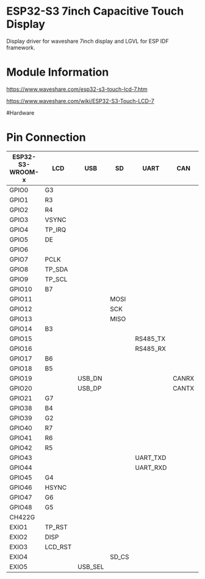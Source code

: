# ESP32-S3 7inch Capacitive Touch Display 

Display driver for waveshare 7inch display and LGVL for ESP IDF framework. 



# Module Information

https://www.waveshare.com/esp32-s3-touch-lcd-7.htm

https://www.waveshare.com/wiki/ESP32-S3-Touch-LCD-7


#Hardware

Pin Connection
==============================================================================
| ESP32-S3-WROOM-x | LCD     | USB    | SD       | UART    | CAN    | Sensor |
|------------------|---------|--------|----------|---------|--------|--------|
| GPIO0            | G3      |        |          |         |        |        |
| GPIO1            | R3      |        |          |         |        |        |
| GPIO2            | R4      |        |          |         |        |        |
| GPIO3            | VSYNC   |        |          |         |        |        |
| GPIO4            | TP_IRQ  |        |          |         |        |        |
| GPIO5            | DE      |        |          |         |        |        |
| GPIO6            |         |        |          |         |        | AD     |
| GPIO7            | PCLK    |        |          |         |        |        |
| GPIO8            | TP_SDA  |        |          |         |        |        |
| GPIO9            | TP_SCL  |        |          |         |        |        |
| GPIO10           | B7      |        |          |         |        |        |
| GPIO11           |         |        | MOSI     |         |        |        |
| GPIO12           |         |        | SCK      |         |        |        |
| GPIO13           |         |        | MISO     |         |        |        |
| GPIO14           | B3      |        |          |         |        |        |
| GPIO15           |         |        |          | RS485_TX|        |        |
| GPIO16           |         |        |          | RS485_RX|        |        |
| GPIO17           | B6      |        |          |         |        |        |
| GPIO18           | B5      |        |          |         |        |        |
| GPIO19           |         | USB_DN |          |         | CANRX  |        |
| GPIO20           |         | USB_DP |          |         | CANTX  |        |
| GPIO21           | G7      |        |          |         |        |        |
| GPIO38           | B4      |        |          |         |        |        |
| GPIO39           | G2      |        |          |         |        |        |
| GPIO40           | R7      |        |          |         |        |        |
| GPIO41           | R6      |        |          |         |        |        |
| GPIO42           | R5      |        |          |         |        |        |
| GPIO43           |         |        |          | UART_TXD|        |        |
| GPIO44           |         |        |          | UART_RXD|        |        |
| GPIO45           | G4      |        |          |         |        |        |
| GPIO46           | HSYNC   |        |          |         |        |        |
| GPIO47           | G6      |        |          |         |        |        |
| GPIO48           | G5      |        |          |         |        |        |
| CH422G           |         |        |          |         |        |        |
| EXIO1            | TP_RST  |        |          |         |        |        |
| EXIO2            | DISP    |        |          |         |        |        |
| EXIO3            | LCD_RST |        |          |         |        |        |
| EXIO4            |         |        | SD_CS    |         |        |        |
| EXIO5            |         | USB_SEL|          |         |        |        |


